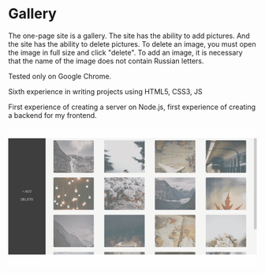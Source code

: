 # Gallery

The one-page site is a gallery. The site has the ability to add pictures. And the site has the ability to delete pictures.
To delete an image, you must open the image in full size and click "delete". To add an image, it is necessary that the name of the image does not contain Russian letters.

Tested only on Google Chrome.

Sixth experience in writing projects using HTML5, CSS3, JS

First experience of creating a server on Node.js, first experience of creating a backend for my frontend.

![weather_demo](https://github.com/oOFaYOo/Gallery/blob/master/demo_gallery.gif)
